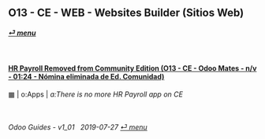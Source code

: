 ## O13 - CE - WEB - Websites Builder (Sitios Web)
#### [_&#x23CE; menu_](/o13/ce/o13-ce-guides_menu.md)  

<br>

#### [HR Payroll Removed from Community Edition (O13 - CE - Odoo Mates - n/v - 01:24 - Nómina eliminada de Ed. Comunidad)](https://youtube.com/embed/ssrMiPrdbQQ?autoplay=1&start=0&end=0&rel=0)  
&#x25A6; | o:Apps | _a:There is no more HR Payroll app on CE_

<br>
	
###### Odoo Guides - v1_01 &nbsp; 2019-07-27  [_&#x23CE; menu_](/o13/ce/o13-ce-guides_menu.md)  
